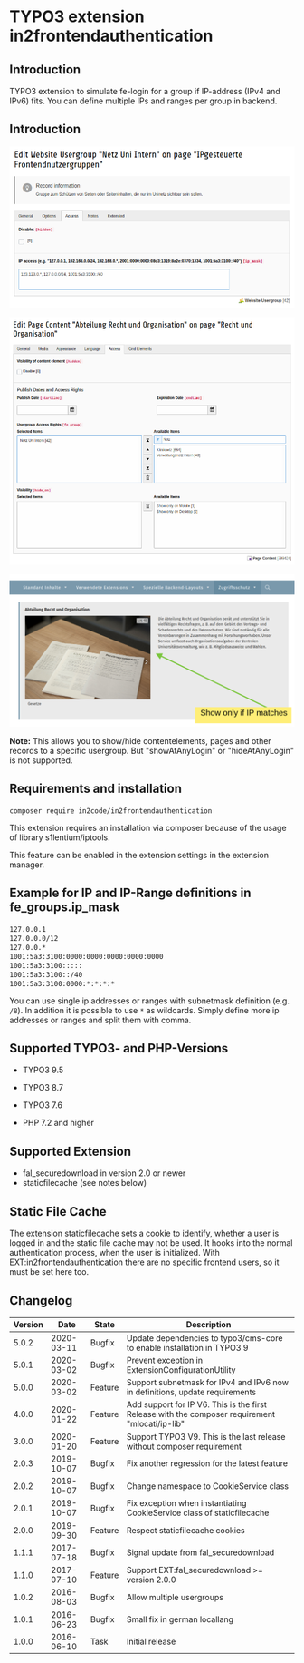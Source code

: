 # TYPO3 extension in2frontendauthentication

## Introduction

TYPO3 extension to simulate fe-login for a group if IP-address (IPv4 and IPv6) fits.
You can define multiple IPs and ranges per group in backend.

## Introduction

![Set an IP address in a fe_groups record](Documentation/Images/backend_fegroup.png)

![Define that a content should only be shown if a group has authenticated](Documentation/Images/backend_pagecontent.png)

![Show content if authenticated in frontend](Documentation/Images/frontend_pagecontent.png)

**Note:** This allows you to show/hide contentelements, pages and other records to a specific usergroup.
But "showAtAnyLogin" or "hideAtAnyLogin" is not supported.

## Requirements and installation

```
composer require in2code/in2frontendauthentication
```

This extension requires an installation via composer because of the usage of library s1lentium/iptools.

This feature can be enabled in the extension settings in the extension manager. 

## Example for IP and IP-Range definitions in fe_groups.ip_mask

```
127.0.0.1
127.0.0.0/12
127.0.0.*
1001:5a3:3100:0000:0000:0000:0000:0000
1001:5a3:3100:::::
1001:5a3:3100::/40
1001:5a3:3100:0000:*:*:*:*
```

You can use single ip addresses or ranges with subnetmask definition (e.g. `/8`). In addition it is possible to use
`*` as wildcards.
Simply define more ip addresses or ranges and split them with comma.

## Supported TYPO3- and PHP-Versions

* TYPO3 9.5
* TYPO3 8.7
* TYPO3 7.6

* PHP 7.2 and higher

## Supported Extension

* fal_securedownload in version 2.0 or newer
* staticfilecache (see notes below)

## Static File Cache

The extension staticfilecache sets a cookie to identify, whether a user is logged in and the static file cache may not
be used. It hooks into the normal authentication process, when the user is initialized. With 
EXT:in2frontendauthentication there are no specific frontend users, so it must be set here too.

## Changelog

| Version    | Date       | State      | Description                                                                  |
| ---------- | ---------- | ---------- | ---------------------------------------------------------------------------- |
| 5.0.2      | 2020-03-11 | Bugfix     | Update dependencies to typo3/cms-core to enable installation in TYPO3 9      |
| 5.0.1      | 2020-03-02 | Bugfix     | Prevent exception in ExtensionConfigurationUtility                           |
| 5.0.0      | 2020-03-02 | Feature    | Support subnetmask for IPv4 and IPv6 now in definitions, update requirements |
| 4.0.0      | 2020-01-22 | Feature    | Add support for IP V6. This is the first Release with the composer requirement "mlocati/ip-lib" |
| 3.0.0      | 2020-01-20 | Feature    | Support TYPO3 V9. This is the last release without composer requirement      |
| 2.0.3      | 2019-10-07 | Bugfix     | Fix another regression for the latest feature                                |
| 2.0.2      | 2019-10-07 | Bugfix     | Change namespace to CookieService class                                      |
| 2.0.1      | 2019-10-07 | Bugfix     | Fix exception when instantiating CookieService class of staticfilecache      |
| 2.0.0      | 2019-09-30 | Feature    | Respect staticfilecache cookies                                              |
| 1.1.1      | 2017-07-18 | Bugfix     | Signal update from fal_securedownload                                        |
| 1.1.0      | 2017-07-10 | Feature    | Support EXT:fal_securedownload >= version 2.0.0                              |
| 1.0.2      | 2016-08-03 | Bugfix     | Allow multiple usergroups                                                    |
| 1.0.1      | 2016-06-23 | Bugfix     | Small fix in german locallang                                                |
| 1.0.0      | 2016-06-10 | Task       | Initial release                                                              |
